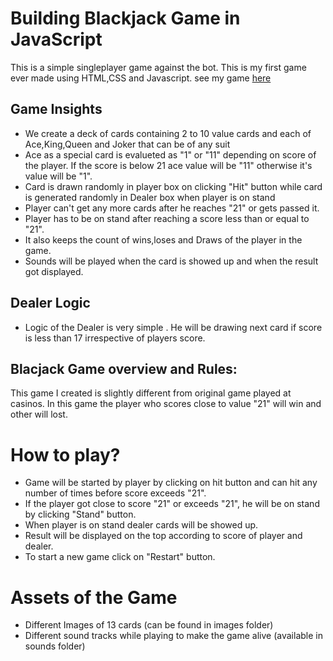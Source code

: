 # Building Blackjack Game in JavaScript
This is a simple singleplayer game against the bot.
This is my first game ever made using HTML,CSS and Javascript.
see my game [here](https://hephsi.github.io/BlackJack-Game/)

## Game Insights

* We create a deck of cards containing 2 to 10 value cards and each of Ace,King,Queen and Joker that can be of any suit
* Ace as a special card is evalueted as "1" or "11" depending on score of the player. If the score is below 21 ace value will be "11" otherwise it's value will be "1".
* Card is drawn randomly in player box on clicking "Hit" button while card is generated randomly in Dealer box when player is on stand
* Player can't get any more cards after he reaches "21" or gets passed it.
* Player has to be on stand after reaching a score less than or equal to "21".
* It  also keeps the count of wins,loses and Draws of the player in the game.
* Sounds will be played when the card is showed up and when the result got displayed.

## Dealer Logic
* Logic of the Dealer is very simple . He will be drawing next card if score is less than 17 irrespective of players score.


## Blacjack Game overview and Rules:

This game I created is slightly different from original game played at casinos. In this game the player who scores close to value "21" will win and other will lost.

# How to play?

* Game will be started by player by clicking on hit button and can hit any number of times before score exceeds "21".
* If the player got close to score "21" or exceeds "21", he will be on stand by clicking "Stand" button.
* When player is on stand dealer cards will be showed up.
* Result will be displayed on the top according to score of player and dealer.
* To start a new game click on "Restart" button.

# Assets of the Game

* Different Images of 13 cards (can be found in images folder)
* Different sound tracks while playing to make the game alive (available in sounds folder)

   
